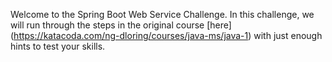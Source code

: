 Welcome to the Spring Boot Web Service Challenge.  In this challenge, we will run through the steps in the original course [here] (https://katacoda.com/ng-dloring/courses/java-ms/java-1) with just enough hints to test your skills.
